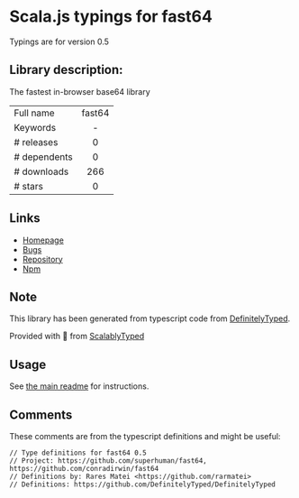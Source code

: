 
# Scala.js typings for fast64

Typings are for version 0.5

## Library description:
The fastest in-browser base64 library

|                    |                 |
| ------------------ | :-------------: |
| Full name          | fast64 |
| Keywords           | - |
| # releases         | 0 |
| # dependents       | 0 |
| # downloads        | 266 |
| # stars            | 0 |

## Links
- [Homepage](https://github.com/ConradIrwin/fast64#readme)
- [Bugs](https://github.com/ConradIrwin/fast64/issues)
- [Repository](https://github.com/ConradIrwin/fast64)
- [Npm](https://www.npmjs.com/package/fast64)
    


## Note
This library has been generated from typescript code from [DefinitelyTyped](https://definitelytyped.org).

Provided with :purple_heart: from [ScalablyTyped](https://github.com/oyvindberg/ScalablyTyped)

## Usage
See [the main readme](../../readme.md) for instructions.

## Comments

These comments are from the typescript definitions and might be useful:
```
// Type definitions for fast64 0.5
// Project: https://github.com/superhuman/fast64, https://github.com/conradirwin/fast64
// Definitions by: Rares Matei <https://github.com/rarmatei>
// Definitions: https://github.com/DefinitelyTyped/DefinitelyTyped

```

